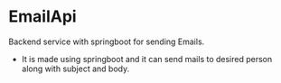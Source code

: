 # EmailApi
Backend service with springboot for sending Emails.
- It is made using springboot and it can send mails to desired person along with subject and body.
